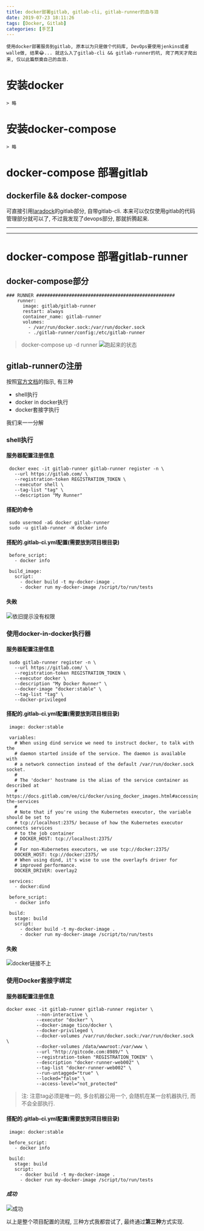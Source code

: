 ```yaml
---
title: docker部署gitlab, gitlab-cli, gitlab-runner的血与泪
date: 2019-07-23 18:11:26
tags: [Docker, Gitlab]
categories: [手艺]
---
```

    使用docker部署服务到gitlab, 原本以为只是做个代码库, DevOps要使用jenkins或者walle做, 结果😂... 就这么入了gitlab-cli && gitlab-runner的坑, 爬了两天才爬出来, 仅以此篇祭奠自己的血泪.
<!-- more -->
# 安装docker
    > 略
# 安装docker-compose
    > 略

# docker-compose 部署gitlab

## dockerfile && docker-compose
可直接引用[laradock](https://github.com/laradock/laradock)的gitlab部分, 自带gitlab-cli.
本来可以仅仅使用gitlab的代码管理部分就可以了, 不过我发现了devops部分, 那就折腾起来.

------
___

# docker-compose 部署gitlab-runner
## docker-compose部分
```
### RUNNER ###################################################
    runner:
      image: gitlab/gitlab-runner
      restart: always
      container_name: gitlab-runner
      volumes:
        - /var/run/docker.sock:/var/run/docker.sock
        - ./gitlab-runner/config:/etc/gitlab-runner
```

> docker-compose up -d runner
![跑起来的状态](https://i.loli.net/2019/07/23/5d371fcf7c27f51190.png)

## gitlab-runnerの注册
按照[官方文档](https://docs.gitlab.com/ee/ci/docker/using_docker_build.html)的指示, 有三种
 * shell执行
 * docker in docker执行
 * docker套接字执行

我们来一一分解
### shell执行
#### 服务器配置注册信息
```
 docker exec -it gitlab-runner gitlab-runner register -n \
   --url https://gitlab.com/ \
   --registration-token REGISTRATION_TOKEN \
   --executor shell \
   --tag-list "tag" \
   --description "My Runner"
```
#### 搭配的命令
```
 sudo usermod -aG docker gitlab-runner
 sudo -u gitlab-runner -H docker info
```
#### 搭配的.gitlab-ci.yml配置(需要放到项目根目录)
```
 before_script:
   - docker info

 build_image:
   script:
     - docker build -t my-docker-image .
     - docker run my-docker-image /script/to/run/tests
```
#### ~~失败~~
![依旧提示没有权限](https://i.loli.net/2019/07/23/5d371fcfd75b472667.png)

### 使用docker-in-docker执行器
#### 服务器配置注册信息
```
 sudo gitlab-runner register -n \
   --url https://gitlab.com/ \
   --registration-token REGISTRATION_TOKEN \
   --executor docker \
   --description "My Docker Runner" \
   --docker-image "docker:stable" \
   --tag-list "tag" \
   --docker-privileged
```
#### 搭配的.gitlab-ci.yml配置(需要放到项目根目录)
```
 image: docker:stable

 variables:
   # When using dind service we need to instruct docker, to talk with the
   # daemon started inside of the service. The daemon is available with
   # a network connection instead of the default /var/run/docker.sock socket.
   #
   # The 'docker' hostname is the alias of the service container as described at
   # https://docs.gitlab.com/ee/ci/docker/using_docker_images.html#accessing-the-services
   #
   # Note that if you're using the Kubernetes executor, the variable should be set to
   # tcp://localhost:2375/ because of how the Kubernetes executor connects services
   # to the job container
   # DOCKER_HOST: tcp://localhost:2375/
   #
   # For non-Kubernetes executors, we use tcp://docker:2375/
   DOCKER_HOST: tcp://docker:2375/
   # When using dind, it's wise to use the overlayfs driver for
   # improved performance.
   DOCKER_DRIVER: overlay2

 services:
   - docker:dind

 before_script:
   - docker info

 build:
   stage: build
   script:
     - docker build -t my-docker-image .
     - docker run my-docker-image /script/to/run/tests
```
#### ~~失败~~
![docker链接不上](https://i.loli.net/2019/07/23/5d371fd00a9c981206.jpg)

### 使用Docker套接字绑定
#### 服务器配置注册信息
```
docker exec -it gitlab-runner gitlab-runner register \
           --non-interactive \
           --executor "docker" \
           --docker-image tico/docker \
           --docker-privileged \
           --docker-volumes /var/run/docker.sock:/var/run/docker.sock \
           --docker-volumes /data/wwwroot:/var/www \
           --url "http://gitcode.com:8989/" \
           --registration-token "REGISTRATION_TOKEN" \
           --description "docker-runner-web002" \
           --tag-list "docker-runner-web002" \
           --run-untagged="true" \
           --locked="false" \
           --access-level="not_protected"
```

> 注: 注意tag必须是唯一的, 多台机器公用一个, 会随机在某一台机器执行, 而不会全部执行.

#### 搭配的.gitlab-ci.yml配置(需要放到项目根目录)
```
 image: docker:stable

 before_script:
   - docker info

 build:
   stage: build
   script:
     - docker build -t my-docker-image .
     - docker run my-docker-image /script/to/run/tests
```
#### **_成功_**
![成功](https://i.loli.net/2019/07/23/5d371fd00adf241936.png)

以上是整个项目配置的流程, 三种方式我都尝试了, 最终通过**第三种**方式实现.

